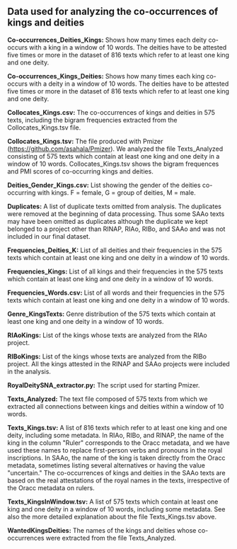 ## Data used for analyzing the co-occurrences of kings and deities

<b>Co-occurrences_Deities_Kings:</b> Shows how many times each deity co-occurs with a king in a window of 10 words. The deities have to be attested five times or more in the dataset of 816 texts which refer to at least one king and one deity.

<b>Co-occurrences_Kings_Deities:</b> Shows how many times each king co-occurs with a deity in a window of 10 words. The deities have to be attested five times or more in the dataset of 816 texts which refer to at least one king and one deity.

<b>Collocates_Kings.csv:</b> The co-occurrences of kings and deities in 575 texts, including the bigram frequencies extracted from the Collocates_Kings.tsv file.

<b>Collocates_Kings.tsv:</b> The file produced with Pmizer (https://github.com/asahala/Pmizer). We analyzed the file Texts_Analyzed consisting of 575 texts which contain at least one king and one deity in a window of 10 words. Collocates_Kings.tsv shows the bigram frequences and PMI scores of co-occurring kings and deities.

<b>Deities_Gender_Kings.csv:</b> List showing the gender of the deities co-occurring with kings. F = female, G = group of deities, M = male.

<b>Duplicates:</b> A list of duplicate texts omitted from analysis. The duplicates were removed at the beginning of data processing. Thus some SAAo texts may have been omitted as duplicates although the duplicate we kept belonged to a project other than RINAP, RIAo, RIBo, and SAAo and was not included in our final dataset.

<b>Frequencies_Deities_K:</b> List of all deities and their frequencies in the 575 texts which contain at least one king and one deity in a window of 10 words.

<b>Frequencies_Kings:</b> List of all kings and their frequencies in the 575 texts which contain at least one king and one deity in a window of 10 words.

<b>Frequencies_Words.csv:</b> List of all words and their frequencies in the 575 texts which contain at least one king and one deity in a window of 10 words.

<b>Genre_KingsTexts:</b> Genre distribution of the 575 texts which contain at least one king and one deity in a window of 10 words.

<b>RIAoKings:</b> List of the kings whose texts are analyzed from the RIAo project.

<b>RIBoKings:</b> List of the kings whose texts are analyzed from the RIBo project. All the kings attested in the RINAP and SAAo projects were included in the analysis.

<b>RoyalDeitySNA_extractor.py:</b> The script used for starting Pmizer.

<b>Texts_Analyzed:</b> The text file composed of 575 texts from which we extracted all connections between kings and deities within a window of 10 words.

<b>Texts_Kings.tsv:</b> A list of 816 texts which refer to at least one king and one deity, including some metadata. In RIAo, RIBo, and RINAP, the name of the king in the column "Ruler" corresponds to the Oracc metadata, and we have used these names to replace first-person verbs and pronouns in the royal inscriptions. In SAAo, the name of the king is taken directly from the Oracc metadata, sometimes listing several alternatives or having the value "uncertain." The co-occurrences of kings and deities in the SAAo texts are based on the real attestations of the royal names in the texts, irrespective of the Oracc metadata on rulers.

<b>Texts_KingsInWindow.tsv:</b> A list of 575 texts which contain at least one king and one deity in a window of 10 words, including some metadata. See also the more detailed explanation about the file Texts_Kings.tsv above.

<b>WantedKingsDeities:</b> The names of the kings and deities whose co-occurrences were extracted from the file Texts_Analyzed.
